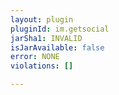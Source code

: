 ```yaml
---
layout: plugin
pluginId: im.getsocial
jarSha1: INVALID
isJarAvailable: false
error: NONE
violations: []

---
```

